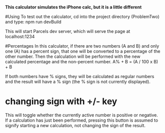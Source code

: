 **This calculator simulates the iPhone calc, but it is a little different**

#Using To test out the calculator, cd into the project directory (ProblemTwo)
and type: npm run devBuild

This will start Parcels dev server, which will serve the page at localhost:1234

#Percentages In this calculator, if there are two numbers (A and B) and only one
(A) has a percent sign, that one will be converted to a percentage of the other
number. Then the calculation will be performed with the new calculated
percentage and the non-percent number. A% + B = (A / 100 x B) + B

If both numbers have % signs, they will be calculated as regular numbers and the
result will have a % sign (the % sign is not currently displayed).

# changing sign with +/- key

This will toggle whether the currently active number is positive or negative. If
a calculation has just been performed, pressing this button is assumed to
signify starting a new calculation, not changing the sign of the result.
